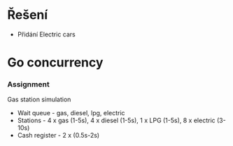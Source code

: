
# Řešení
- Přidání Electric cars
# Go concurrency

### Assignment

Gas station simulation

* Wait queue - gas, diesel, lpg, electric
* Stations - 4 x gas (1-5s), 4 x diesel (1-5s), 1 x LPG (1-5s), 8 x electric (3-10s) 
* Cash register - 2 x (0.5s-2s) 

